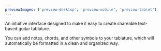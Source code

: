 ```yaml
---
previewImages: ['preview-desktop', 'preview-mobile', 'preview-tablet']
---
```


An intuitive interface designed to make it easy to create shareable text-based guitar tablature.

You can add notes, chords, and other symbols to your tablature, which will automatically be formatted in a clean and organized way.
